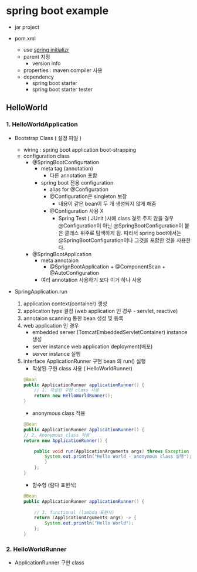 # spring boot example

* jar project

* pom.xml
	* use [spring initializr](https://start.spring.io/)
	* parent 지정
		* version info
	* properties : maven compiler 사용
	* dependency
		* spring boot starter
		* spring boot starter tester
		
		
## HelloWorld

### 1. HelloWorldApplication

* Bootstrap Class ( 설정 파일 )
	* wiring :  spring boot application boot-strapping
	* configuration class
		* @SpringBootConfigurtation
			* meta tag (annotation)
				* 다른 annotation 포함
			* spring boot 전용 configuration
				* alias for @Configuration
				* @Configuration은 singleton 보장
					* 내용이 같은 bean이 두 개 생성되지 않게 해줌
				* @Configuration 사용 X
					* Spring Test ( JUnit )시에 class 경로 주지 않을 경우 @Configuration이 아닌 @SpringBootConfiguration이 붙은 클래스 위주로 탐색하게 됨. 따라서 spring boot에서는 @SpringBootConfiguration이나 그것을 포함한 것을 사용한다.
		* @SpringBootApplication
			* meta annotaion 
				* @SprignBootApplication + @ComponentScan + @AutoConfiguration
			* 여러 annotation 사용하기 보다 이거 하나 사용 

* SpringApplication.run
	1. application context(container) 생성
	2. application type 결정 (web application 인 경우 - servlet, reactive)
	3. annotaion scanning 통한 bean 생성 및 등록
	4. web application 인 경우
		- embedded server (TomcatEmbeddedServletContainer) instance 생성
		- server instance web application deployment(배포)
		- server instance 실행
	5. interface ApplicationRunner 구현 bean 의 run() 실행
		- 작성된 구현 class 사용 ( HelloWorldRunner)
		```java
		@Bean
		public ApplicationRunner applicationRunner() {
			// 1. 작성된 구현 class 사용
			return new HelloWorldRunner();
		}
		```
		- anonymous class 적용
		```java
		@Bean
		public ApplicationRunner applicationRunner() {
		// 2. Anonymous class 적용
		return new ApplicationRunner() {

			public void run(ApplicationArguments args) throws Exception {
				System.out.println("Hello World - anonymous class 실행");
				}
			};
		}
		```
		- 함수형 (람다 표현식)
		```java
		@Bean
		public ApplicationRunner applicationRunner() {
			
			// 3. functional (lambda 표현식)
			return (ApplicationArguments args) -> {
				System.out.println("Hello World");
			};
		}
		```

### 2. HelloWorldRunner

* ApplicationRunner 구현 class
	
		